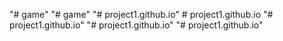 "# game" 
"# game" 
"# project1.github.io" 
#   p r o j e c t 1 . g i t h u b . i o  
 "# project1.github.io" 
"# project1.github.io" 
"# project1.github.io" 
